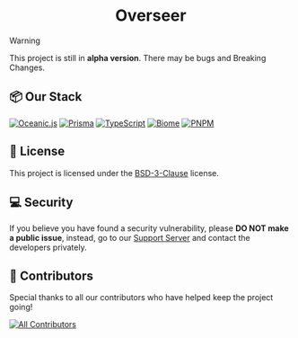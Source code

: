 <!-- markdownlint-disable -->
<div align="center">
  <h1 align="center">Overseer</h1>
</div>
<!-- markdownlint-restore -->

> [!WARNING]
> This project is still in **alpha version**. There may be bugs and Breaking Changes.

## 📦 Our Stack

[![Oceanic.js][OceanicJSBadgeURL]][OceanicJSURL]
[![Prisma][PrismaBadgeURL]][PrismaURL]
[![TypeScript][TypeScriptBadgeURL]][TypeScriptURL]
[![Biome][BiomeBadgeURL]][BiomeURL]
[![PNPM][PNPMBadgeURL]][PNPMURL]

## 📄 License

This project is licensed under the [BSD-3-Clause][BSD3ClauseURL] license.

## 💻 Security

If you believe you have found a security vulnerability, please **DO NOT make a public issue**, instead, go to our [Support Server][SupportServerURL] and contact the developers privately.

## 💖 Contributors

Special thanks to all our contributors who have helped keep the project going!

[![All Contributors][ContributorsImageURL]][ContributorsURL]

[BSD3ClauseURL]: https://opensource.org/license/bsd-3-clause/
[BiomeBadgeURL]: https://img.shields.io/badge/Biome-60A5FA?style=for-the-badge&logo=biome&color=2D3748
[BiomeURL]: https://biomejs.dev/
[ContributorsImageURL]: https://contrib.rocks/image?repo=FancyStudioTeam/Overseer&max=500&columns=20
[ContributorsURL]: https://github.com/FancyStudioTeam/Overseer/graphs/contributors
[OceanicJSBadgeURL]: https://img.shields.io/badge/Oceanic.js-5FA04E?style=for-the-badge&logo=nodedotjs&color=2D3748
[OceanicJSURL]: https://oceanic.ws/
[PNPMBadgeURL]: https://img.shields.io/badge/pnpm-F69220?style=for-the-badge&logo=pnpm&color=2D3748
[PNPMURL]: https://pnpm.io/
[PrismaBadgeURL]: https://img.shields.io/badge/Prisma-2D3748?style=for-the-badge&logo=prisma&color=2D3748
[PrismaURL]: https://www.prisma.io/
[SupportServerURL]: https://discord.gg/gud55BjNFC
[TypeScriptBadgeURL]: https://img.shields.io/badge/TypeScript-3178C6?style=for-the-badge&logo=typescript&color=2D3748
[TypeScriptURL]: https://www.typescriptlang.org/
